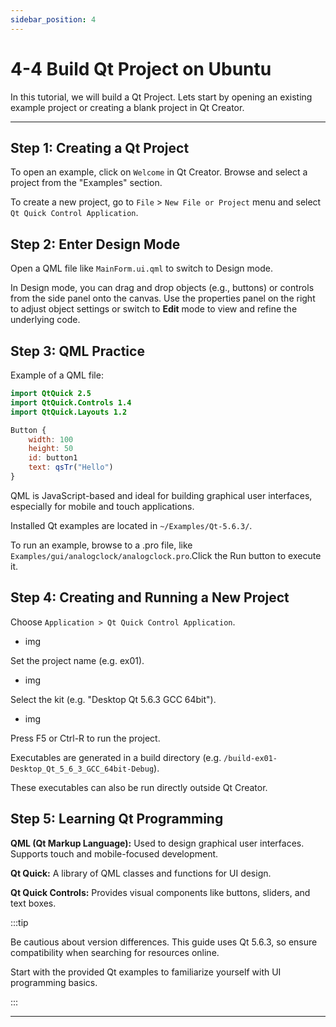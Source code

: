 ```yaml
---
sidebar_position: 4
---
```


# 4-4 Build Qt Project on Ubuntu

In this tutorial, we will build a Qt Project. Lets start by opening an existing example project or creating a blank project in Qt Creator.

---

## Step 1: Creating a Qt Project

To open an example, click on `Welcome` in Qt Creator. Browse and select a project from the "Examples" section.

To create a new project, go to `File` > `New File or Project` menu and select `Qt Quick Control Application`.

## Step 2: Enter Design Mode

Open a QML file like `MainForm.ui.qml` to switch to Design mode.

In Design mode, you can drag and drop objects (e.g., buttons) or controls from the side panel onto the canvas. Use the properties panel on the right to adjust object settings or switch to **Edit** mode to view and refine the underlying code.

## Step 3: QML Practice

Example of a QML file:

```qml title="Btn.qml"
import QtQuick 2.5
import QtQuick.Controls 1.4
import QtQuick.Layouts 1.2

Button {
    width: 100
    height: 50
    id: button1
    text: qsTr("Hello")
}
```

QML is JavaScript-based and ideal for building graphical user interfaces, especially for mobile and touch applications.

Installed Qt examples are located in `~/Examples/Qt-5.6.3/`.

To run an example, browse to a .pro file, like `Examples/gui/analogclock/analogclock.pro`.Click the Run button to execute it.

## Step 4: Creating and Running a New Project

Choose `Application > Qt Quick Control Application`.

- img

Set the project name (e.g. ex01).

- img

Select the kit (e.g. "Desktop Qt 5.6.3 GCC 64bit").

- img

Press F5 or Ctrl-R to run the project.

Executables are generated in a build directory (e.g. `/build-ex01-Desktop_Qt_5_6_3_GCC_64bit-Debug`).

These executables can also be run directly outside Qt Creator.


## Step 5: Learning Qt Programming

**QML (Qt Markup Language):** Used to design graphical user interfaces. Supports touch and mobile-focused development.

**Qt Quick:** A library of QML classes and functions for UI design.

**Qt Quick Controls:** Provides visual components like buttons, sliders, and text boxes.

:::tip

Be cautious about version differences. This guide uses Qt 5.6.3, so ensure compatibility when searching for resources online.

Start with the provided Qt examples to familiarize yourself with UI programming basics.

:::

---